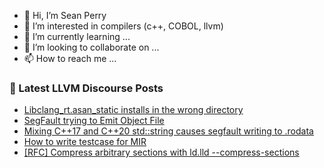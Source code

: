 - 👋 Hi, I’m Sean Perry
- 👀 I’m interested in compilers (c++, COBOL, llvm)
- 🌱 I’m currently learning ...
- 💞️ I’m looking to collaborate on ...
- 📫 How to reach me ...

<!---
s66perry/s66perry is a ✨ special ✨ repository because its `README.md` (this file) appears on your GitHub profile.
You can click the Preview link to take a look at your changes.
--->
### 📕 Latest LLVM Discourse Posts

<!-- DISCOURSE-LLVM:START -->
- [Libclang_rt.asan_static installs in the wrong directory](https://discourse.llvm.org/t/libclang-rt-asan-static-installs-in-the-wrong-directory/77976#post_1)
- [SegFault trying to Emit Object File](https://discourse.llvm.org/t/segfault-trying-to-emit-object-file/77953#post_4)
- [Mixing C++17 and C++20 std::string causes segfault writing to .rodata](https://discourse.llvm.org/t/mixing-c-17-and-c-20-std-string-causes-segfault-writing-to-rodata/77974#post_1)
- [How to write testcase for MIR](https://discourse.llvm.org/t/how-to-write-testcase-for-mir/77973#post_1)
- [[RFC] Compress arbitrary sections with ld.lld --compress-sections](https://discourse.llvm.org/t/rfc-compress-arbitrary-sections-with-ld-lld-compress-sections/71674#post_10)
<!-- DISCOURSE-LLVM:END -->
